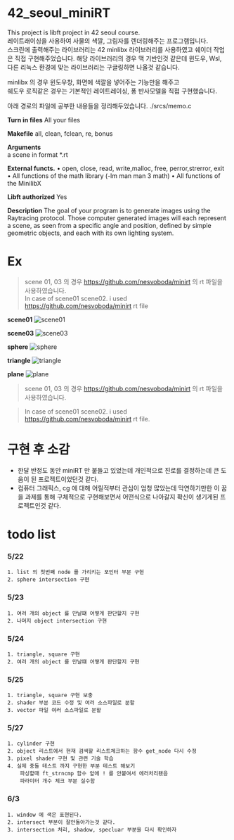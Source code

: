 # 42_seoul_miniRT
This project is libft project in 42 seoul course.  
레이트래이싱을 사용하여 사물의 색깔, 그림자를 렌더링해주는 프로그램입니다.  
스크린에 출력해주는 라이브러리는 42 minlibx 라이브러리를 사용하였고 쉐이더 작업은 직접 구현해주었습니다. 
해당 라이브러리의 경우 맥 기반인것 같은데 윈도우, Wsl, 다른 리눅스 환경에 맞는 라이브러리는 구글링하면 나올것 같습니다.  

minlibx 의 경우 윈도우창, 화면에 색깔을 넣어주는 기능만을 해주고  
쉐도우 로직같은 경우는 기본적인 레이트레이싱, 퐁 반사모델을  직접 구현했습니다.

아래 경로의 파일에 공부한 내용들을 정리해두었습니다.
./srcs/memo.c 

**Turn in files**
	All your files

**Makefile**
	all, clean, fclean, re, bonus

**Arguments**                      
	a scene in format *.rt

**External functs.**
	• open, close, read, write,malloc, free, perror,strerror, exit
	• All functions of the math library (-lm man man 3 math)
	• All functions of the MinilibX

**Libft authorized**
	Yes

**Description**
	The goal of your program is to generate images
	using the Raytracing protocol. Those computer
	generated images will each represent a scene, as
	seen from a specific angle and position, defined
	by simple geometric objects, and each with its own
	lighting system.


# Ex
> scene 01, 03 의 경우 https://github.com/nesvoboda/minirt 의 rt 파일을 사용하였습니다.  
> In case of scene01 scene02. i used https://github.com/nesvoboda/minirt rt file  

**scene01**
![scene01](https://user-images.githubusercontent.com/33623130/90954592-6e0dda00-e4b0-11ea-94dc-f164bac51a6f.JPG)

**scene03**
![scene03](https://user-images.githubusercontent.com/33623130/90954593-6f3f0700-e4b0-11ea-8521-06dc5d50cac9.JPG)

**sphere**
![sphere](https://user-images.githubusercontent.com/33623130/90954596-6f3f0700-e4b0-11ea-9252-d366d7348bdf.JPG)

**triangle**
![triangle](https://user-images.githubusercontent.com/33623130/90954597-6fd79d80-e4b0-11ea-8d15-985d45bb7a45.JPG)

**plane**
![plane](https://user-images.githubusercontent.com/33623130/90954598-70703400-e4b0-11ea-9cb6-eb7fd288549a.JPG)


> scene 01, 03 의 경우 https://github.com/nesvoboda/minirt 의 rt 파일을 사용하였습니다.

> In case of scene01 scene02. i used  https://github.com/nesvoboda/minirt  rt file.

# 구현 후 소감
 - 한달 반정도 동안 miniRT 만 붙들고 있었는데 개인적으로 진로를 결정하는데 큰 도움이 된 프로젝트이었던것 같다.
 - 컴퓨터 그래픽스, cg 에 대해 어릴적부터 관심이 엄청 많았는데 막연하기만한 이 꿈을 과제를 통해 구체적으로 구현해보면서 어떤식으로 나아갈지 확신이 생기게된 프로젝트인것 같다.

# todo list

### 5/22
	1. list 의 첫번째 node 를 가리키는 포인터 부분 구현
	2. sphere intersection 구현

### 5/23
	1. 여러 개의 object 를 만날떄 어떻게 판단할지 구현
	2. 나머지 object intersection 구현

### 5/24
	1. triangle, square 구현
	2. 여러 개의 object 를 만날떄 어떻게 판단할지 구현

### 5/25
	1. triangle, square 구현 보충
	2. shader 부분 코드 수정 및 여러 소스파일로 분할
	3. vector 파일 여러 소스파일로 분할

### 5/27
	1. cylinder 구현
	2. object 리스트에서 현재 검색할 리스트체크하는 함수 get_node 다시 수정
	3. pixel shader 구현 및 관련 기술 학습
	4. 실제 충돌 테스트 까지 구현한 부분 테스트 해보기
		파싱할때 ft_strncmp 함수 앞에 ! 를 안붙여서 에러처리됐음
		파라미터 개수 체크 부분 실수함
		
### 6/3
	1. window 에 색은 표현된다.
	2. intersect 부분이 잘안돌아가는것 같다.
	3. intersection 처리, shadow, specluar 부분을 다시 확인하자
